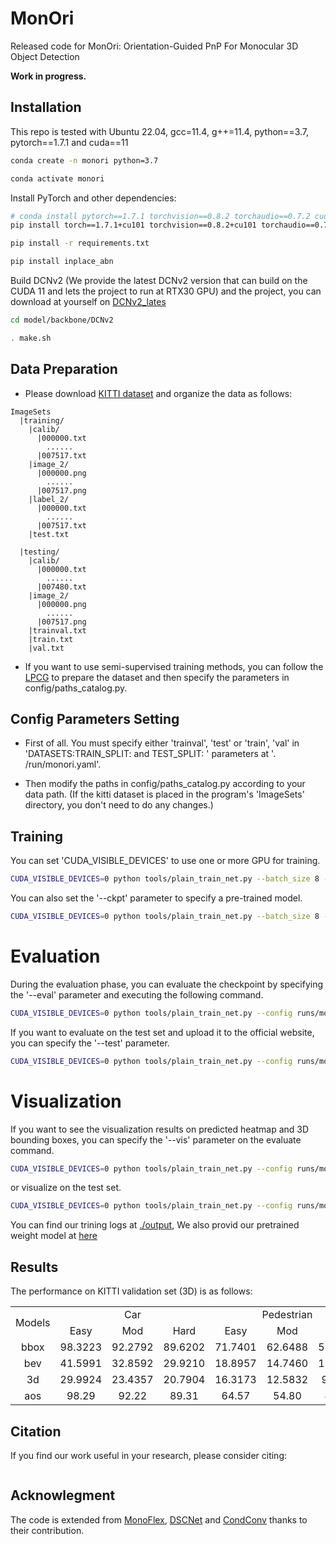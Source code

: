 # MonOri
Released code for MonOri: Orientation-Guided PnP For Monocular 3D Object Detection


**Work in progress.**


## Installation
This repo is tested with Ubuntu 22.04, gcc=11.4, g++=11.4, python==3.7, pytorch==1.7.1 and cuda==11

```bash
conda create -n monori python=3.7

conda activate monori
```

Install PyTorch and other dependencies:

```bash
# conda install pytorch==1.7.1 torchvision==0.8.2 torchaudio==0.7.2 cudatoolkit=11.0 -c pytorch
pip install torch==1.7.1+cu101 torchvision==0.8.2+cu101 torchaudio==0.7.2 -f https://download.pytorch.org/whl/torch_stable.html

pip install -r requirements.txt

pip install inplace_abn
```

Build DCNv2 (We provide the latest DCNv2 version that can build on the CUDA 11 and lets the project to run at RTX30 GPU) and the project, you can download at yourself on [DCNv2_lates](https://github.com/lucasjinreal/DCNv2_latest)

```bash
cd model/backbone/DCNv2

. make.sh
```

## Data Preparation
- Please download [KITTI dataset](http://www.cvlibs.net/datasets/kitti/eval_object.php?obj_benchmark=3d) and organize the data as follows:

```
ImageSets		
  |training/
    |calib/
      |000000.txt
        ......
      |007517.txt
    |image_2/
      |000000.png
        ......
      |007517.png
    |label_2/
      |000000.txt
        ......
      |007517.txt
    |test.txt

  |testing/
    |calib/
      |000000.txt
        ......
      |007480.txt
    |image_2/
      |000000.png
        ......
      |007517.png
    |trainval.txt
    |train.txt
    |val.txt
```
- If you want to use semi-supervised training methods, you can follow the [LPCG](https://github.com/SPengLiang/LPCG) to prepare the dataset and then specify the parameters in config/paths_catalog.py.

## Config Parameters Setting
- First of all. You must specify either 'trainval', 'test'  or 'train', 'val' in 'DATASETS:TRAIN_SPLIT: and TEST_SPLIT: ' parameters at '. /run/monori.yaml'.

- Then modify the paths in config/paths_catalog.py according to your data path. 
(If the kitti dataset is placed in the program's 'ImageSets' directory, you don't need to do any changes.) 

## Training
You can set 'CUDA_VISIBLE_DEVICES' to use one or more GPU for training.

```bash
CUDA_VISIBLE_DEVICES=0 python tools/plain_train_net.py --batch_size 8 --config runs/monori.yaml --output output/exp
```

You can also set the '--ckpt' parameter to specify a pre-trained model.

```bash
CUDA_VISIBLE_DEVICES=0 python tools/plain_train_net.py --batch_size 8 --config runs/monori.yaml --ckpt YOUR_CKPT --output output/exp
```

#  Evaluation
During the evaluation phase, you can evaluate the checkpoint by specifying the '--eval' parameter and executing the following command.

```bash
CUDA_VISIBLE_DEVICES=0 python tools/plain_train_net.py --config runs/monori.yaml --ckpt YOUR_CKPT  --eval
```

If you want to evaluate on the test set and upload it to the official website, you can specify the '--test' parameter.

```bash
CUDA_VISIBLE_DEVICES=0 python tools/plain_train_net.py --config runs/monori.yaml --ckpt YOUR_CKPT  --eval --test
```

#  Visualization
If you want to see the visualization results on predicted heatmap and 3D bounding boxes, you can specify the '--vis' parameter on the evaluate command.

```bash
CUDA_VISIBLE_DEVICES=0 python tools/plain_train_net.py --config runs/monoflex.yaml --ckpt YOUR_CKPT --eval --vis
```
or visualize on the test set.

```bash
CUDA_VISIBLE_DEVICES=0 python tools/plain_train_net.py --config runs/monori.yaml --ckpt YOUR_CKPT  --eval --test --vis
```
You can find our trining logs at [./output](./output/), We also provid our pretrained weight model at [here](https://drive.google.com/file/d/1Qi0DlZImQHY6SJKTRFuwuyuB_epmbYdR/view?usp=sharing)

## Results
The performance on KITTI validation set (3D) is as follows:
<table align="center">
    <tr>
        <td rowspan="2",div align="center">Models</td>
        <td colspan="3",div align="center">Car</td>    
        <td colspan="3",div align="center">Pedestrian</td>  
        <td colspan="3",div align="center">Cyclist</td>  
    </tr>
    <tr>
        <td div align="center">Easy</td> 
        <td div align="center">Mod</td> 
        <td div align="center">Hard</td> 
        <td div align="center">Easy</td> 
        <td div align="center">Mod</td> 
        <td div align="center">Hard</td> 
        <td div align="center">Easy</td> 
        <td div align="center">Mod</td> 
        <td div align="center">Hard</td>  
    </tr>
    <tr>
        <td div align="center">bbox</td>
        <td div align="center">98.3223</td> 
        <td div align="center">92.2792</td> 
        <td div align="center">89.6202</td> 
        <td div align="center">71.7401</td> 
        <td div align="center">62.6488</td> 
        <td div align="center">53.7245</td> 
        <td div align="center">81.6990</td> 
        <td div align="center">57.6980</td> 
        <td div align="center">55.2180</td>  
    </tr>    
    <tr>
        <td div align="center">bev</td>
        <td div align="center">41.5991</td> 
        <td div align="center">32.8592</td> 
        <td div align="center">29.9210</td> 
        <td div align="center">18.8957</td> 
        <td div align="center">14.7460</td> 
        <td div align="center">11.5613</td> 
        <td div align="center">10.4313</td> 
        <td div align="center">6.1389</td> 
        <td div align="center">5.4691</td>  
    </tr>
    <tr>
        <td div align="center">3d</td>
        <td div align="center">29.9924</td> 
        <td div align="center">23.4357</td> 
        <td div align="center">20.7904</td> 
        <td div align="center">16.3173</td> 
        <td div align="center">12.5832</td> 
        <td div align="center">9.7363</td> 
        <td div align="center">10.3087</td> 
        <td div align="center">5.9455</td> 
        <td div align="center">5.3871</td>  
    </tr>
    <tr>
        <td div align="center">aos</td>
        <td div align="center">98.29</td> 
        <td div align="center">92.22</td> 
        <td div align="center">89.31</td> 
        <td div align="center">64.57</td> 
        <td div align="center">54.80</td> 
        <td div align="center">46.74</td> 
        <td div align="center">77.95</td> 
        <td div align="center">54.06</td> 
        <td div align="center">51.71</td>  
    </tr>
</table>

## Citation

If you find our work useful in your research, please consider citing:

```

```

## Acknowlegment
The code is extended from [MonoFlex](https://github.com/zhangyp15/MonoFlex), [DSCNet](https://github.com/YaoleiQi/DSCNet) and [CondConv](https://github.com/xmu-xiaoma666/External-Attention-pytorch) thanks to their contribution.
